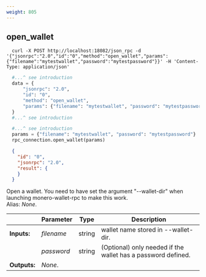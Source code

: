 ```yaml
---
weight: 805
---
```


## **open_wallet**

```shell
  curl -X POST http://localhost:18082/json_rpc -d '{"jsonrpc":"2.0","id":"0","method":"open_wallet","params":{"filename":"mytestwallet","password":"mytestpassword"}}' -H 'Content-Type: application/json'
```
```python
  #...^ see introduction
  data = {
      "jsonrpc": "2.0",
      "id": "0",
      "method": "open_wallet",
      "params": {"filename": "mytestwallet", "password": "mytestpassword"},
  }
  #...^ see introduction
```
```py
  #...^ see introduction
  params = {"filename": "mytestwallet", "password": "mytestpassword"}
  rpc_connection.open_wallet(params)
```
```json
  {
    "id": "0",
    "jsonrpc": "2.0",
    "result": {
    }
  }
```
Open a wallet. You need to have set the argument "--wallet-dir" when launching monero-wallet-rpc to make this work.  
Alias: *None*.  

|             | Parameter  | Type   | Description
| ---         | ---        | ---    | ---
|**Inputs:**  | *filename* | string | wallet name stored in --wallet-dir.
|             | *password* | string | (Optional) only needed if the wallet has a password defined.
|**Outputs:** | *None*.    |        |